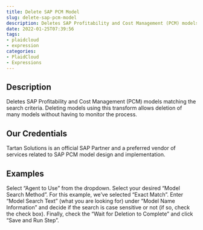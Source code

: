 ```yaml
---
title: Delete SAP PCM Model
slug: delete-sap-pcm-model
description: Deletes SAP Profitability and Cost Management (PCM) models matching the search criteria
date: 2022-01-25T07:39:56
tags:
- plaidcloud
- expression
categories:
- PlaidCloud
- Expressions
---
```



## Description


Deletes SAP Profitability and Cost Management (PCM) models matching the search criteria. Deleting models using this transform allows deletion of many models without having to monitor the process.



## Our Credentials


Tartan Solutions is an official SAP Partner and a preferred vendor of services related to SAP PCM model design and implementation.







## Examples


Select “Agent to Use” from the dropdown. Select your desired “Model Search Method”. For this example, we’ve selected “Exact Match”. Enter “Model Search Text” (what you are looking for) under “Model Name Information” and decide if the search is case sensitive or not (if so, check the check box). Finally, check the “Wait for Deletion to Complete” and click “Save and Run Step”.





